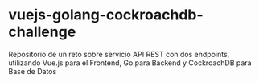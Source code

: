 # vuejs-golang-cockroachdb-challenge
Repositorio de un reto sobre servicio API REST con dos endpoints, utilizando Vue.js para el Frontend, Go para Backend y CockroachDB para Base de Datos
